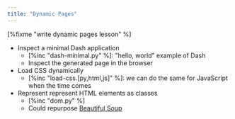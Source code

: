 ```yaml
---
title: "Dynamic Pages"
---
```


[%fixme "write dynamic pages lesson" %]

-   Inspect a minimal Dash application
    -   [%inc "dash-minimal.py" %]: "hello, world" example of Dash
    -   Inspect the generated page in the browser
-   Load CSS dynamically
    -   [%inc "load-css.[py,html,js]" %]: we can do the same for JavaScript when the time comes
-   Represent represent HTML elements as classes
    -   [%inc "dom.py" %]
    -   Could repurpose [Beautiful Soup][bs4]

[bs4]: https://beautiful-soup-4.readthedocs.io/
